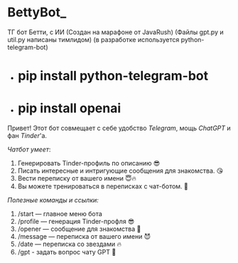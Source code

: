 # BettyBot_
ТГ бот Бетти, с ИИ (Создан на марафоне от JavaRush)
(Файлы gpt.py и util.py написаны тимлидом)
(в разработке используется python-telegram-bot)
+ # pip install python-telegram-bot
+ # pip install openai

Привет! Этот бот совмещает с себе удобство *Telegram*, мощь *ChatGPT* и фан *Tinder*'а.

*Чатбот умеет*:
1. Генерировать Tinder-профиль по описанию 😎
2. Писать интересные и интригующие сообщения для знакомства. 😘
3. Вести переписку от вашего имени 😇🔥
4. Вы можете тренироваться в переписках с чат-ботом. 🥰


*Полезные команды и ссылки:* 
1. /start — главное меню бота
2. /profile — генерация Tinder-профля 😎
3. /opener — сообщение для знакомства 🥰
4. /message — переписка от вашего имени 😈
5. /date — переписка со звездами 🔥
6. /gpt - задать вопрос чату GPT 🧠
